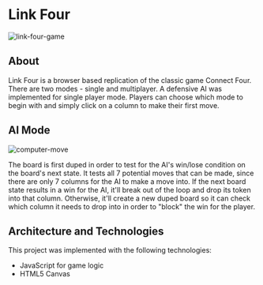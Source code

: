 # Link Four
![link-four-game](https://i.imgur.com/XxMm9p6.png)
## About 
Link Four is a browser based replication of the classic game Connect Four. There are two modes - single and multiplayer. 
A defensive AI was implemented for single player mode. Players can choose which mode to begin with and simply click on a column 
to make their first move.     
## AI Mode
![computer-move](https://i.imgur.com/LYnsXra.png)

The board is first duped in order to test for the AI's win/lose condition on the board's next state. It tests all 7 potential moves that can be made, since there are only 7 columns for the AI to make a move into. If the next board state results in a win for the AI, it'll break out of the loop and drop its token into that column. Otherwise, it'll create a new duped board so it can check which column it needs to drop into in order to "block" the win for the player.  
## Architecture and Technologies 
This project was implemented with the following technologies:
* JavaScript for game logic
* HTML5 Canvas 




